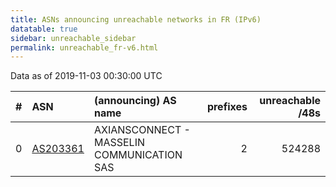 ```yaml
---
title: ASNs announcing unreachable networks in FR (IPv6)
datatable: true
sidebar: unreachable_sidebar
permalink: unreachable_fr-v6.html
---
```


Data as of 2019-11-03 00:30:00 UTC


<div class="datatable-begin"></div>

|   # | ASN                                      | (announcing) AS name                       |   prefixes |   unreachable /48s |
|----:|:-----------------------------------------|:-------------------------------------------|-----------:|-------------------:|
|   0 | [AS203361](unreachable_AS203361-v6.html) | AXIANSCONNECT - MASSELIN COMMUNICATION SAS |          2 |             524288 |

<div class="datatable-end"></div>